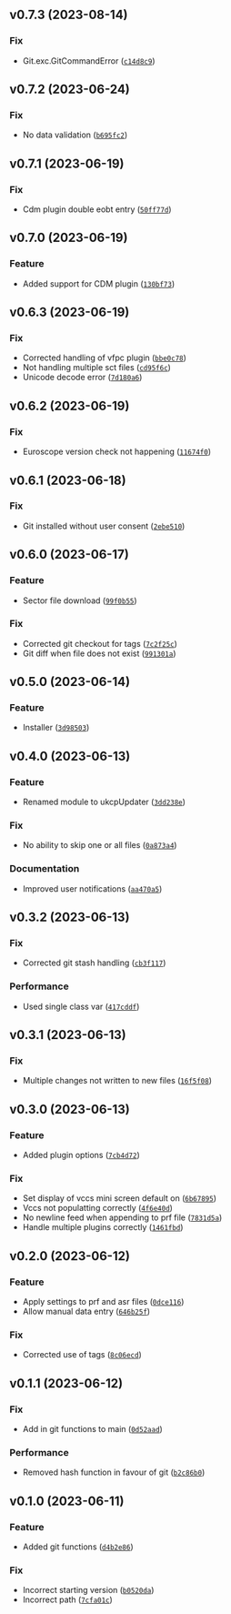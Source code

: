 <!--next-version-placeholder-->

## v0.7.3 (2023-08-14)

### Fix

* Git.exc.GitCommandError ([`c14d8c9`](https://github.com/chssn/ukcp-updater/commit/c14d8c9706a258f7ecab071c6a6ca1cc88b022ae))

## v0.7.2 (2023-06-24)

### Fix

* No data validation ([`b695fc2`](https://github.com/chssn/ukcp-updater/commit/b695fc29ebc448b6f266a745dc7c0bba316b8bd1))

## v0.7.1 (2023-06-19)
### Fix
* Cdm plugin double eobt entry ([`50ff77d`](https://github.com/chssn/ukcp-updater/commit/50ff77d09def93b46a5c57a420e9e2027a5edc4f))

## v0.7.0 (2023-06-19)

### Feature

* Added support for CDM plugin ([`130bf73`](https://github.com/chssn/ukcp-updater/commit/130bf73a53b535388499dd3a37dfece8de74253a))

## v0.6.3 (2023-06-19)

### Fix

* Corrected handling of vfpc plugin ([`bbe0c78`](https://github.com/chssn/ukcp-updater/commit/bbe0c78804b98e0d31dfef3c673846726768096d))
* Not handling multiple sct files ([`cd95f6c`](https://github.com/chssn/ukcp-updater/commit/cd95f6cc78f5806267e0ac86728407d1350f1970))
* Unicode decode error ([`7d180a6`](https://github.com/chssn/ukcp-updater/commit/7d180a6674a3eed80df4f12120678ca7377c9c97))

## v0.6.2 (2023-06-19)

### Fix

* Euroscope version check not happening ([`11674f0`](https://github.com/chssn/ukcp-updater/commit/11674f083be6335299623536d4022be10cfd7eaf))

## v0.6.1 (2023-06-18)

### Fix

* Git installed without user consent ([`2ebe510`](https://github.com/chssn/ukcp-updater/commit/2ebe510308344f17202b04819cf48573ac61eff7))

## v0.6.0 (2023-06-17)

### Feature

* Sector file download ([`99f0b55`](https://github.com/chssn/ukcp-updater/commit/99f0b553cd8f372d3b084af6e9b73d381454480e))

### Fix

* Corrected git checkout for tags ([`7c2f25c`](https://github.com/chssn/ukcp-updater/commit/7c2f25c4a3d9f99e615ecb96d98cf5bcb635afc4))
* Git diff when file does not exist ([`991301a`](https://github.com/chssn/ukcp-updater/commit/991301adf1b58794e1fb10fbf00b244cdd437742))

## v0.5.0 (2023-06-14)

### Feature

* Installer ([`3d98503`](https://github.com/chssn/ukcp-updater/commit/3d98503ef89a972eec5588796157c6665142c88d))

## v0.4.0 (2023-06-13)

### Feature

* Renamed module to ukcpUpdater ([`3dd238e`](https://github.com/chssn/ukcp-updater/commit/3dd238e60a59d307d3da65225e1ed5c25f51d629))

### Fix

* No ability to skip one or all files ([`0a873a4`](https://github.com/chssn/ukcp-updater/commit/0a873a45f29c55615a939c02cc35c06ecf68b002))

### Documentation

* Improved user notifications ([`aa470a5`](https://github.com/chssn/ukcp-updater/commit/aa470a51c8b71d309d5073237e9ce1d0b2d6f965))

## v0.3.2 (2023-06-13)

### Fix

* Corrected git stash handling ([`cb3f117`](https://github.com/chssn/ukcp-updater/commit/cb3f1177a7cb0b9812ff50cd335ce4f8dec017e2))

### Performance

* Used single class var ([`417cddf`](https://github.com/chssn/ukcp-updater/commit/417cddfa5e07d17bd6546360a16cad7f730f5ee5))

## v0.3.1 (2023-06-13)

### Fix

* Multiple changes not written to new files ([`16f5f08`](https://github.com/chssn/ukcp-updater/commit/16f5f08cd5d4682c8fbeff18330d8a1eda96c3d7))

## v0.3.0 (2023-06-13)

### Feature

* Added plugin options ([`7cb4d72`](https://github.com/chssn/ukcp-updater/commit/7cb4d72ed5a6f60c92fbd56bef3bd6914f8d56a0))

### Fix

* Set display of vccs mini screen default on ([`6b67895`](https://github.com/chssn/ukcp-updater/commit/6b67895a58647f827b5c2178e6be193c440c7f7c))
* Vccs not populatting correctly ([`4f6e40d`](https://github.com/chssn/ukcp-updater/commit/4f6e40d255668197f784240922f261e9eee2c202))
* No newline feed when appending to prf file ([`7831d5a`](https://github.com/chssn/ukcp-updater/commit/7831d5a04972da80852d18a64c8c0b249f424067))
* Handle multiple plugins correctly ([`1461fbd`](https://github.com/chssn/ukcp-updater/commit/1461fbd2c16b3127c12b26a3a47a50ad95f1229d))

## v0.2.0 (2023-06-12)

### Feature

* Apply settings to prf and asr files ([`0dce116`](https://github.com/chssn/ukcp-updater/commit/0dce11670bf7d58aed1a3c023ac75aa1f943da09))
* Allow manual data entry ([`646b25f`](https://github.com/chssn/ukcp-updater/commit/646b25f08cfa0812d2c4711fbb52db6b1a7e48f4))

### Fix

* Corrected use of tags ([`8c06ecd`](https://github.com/chssn/ukcp-updater/commit/8c06ecd7ec318f9d1a1c53342b59c9fddff5c0f5))

## v0.1.1 (2023-06-12)

### Fix

* Add in git functions to main ([`0d52aad`](https://github.com/chssn/ukcp-updater/commit/0d52aad5ba415a3e7ee4ef8cb1f92b63224f0372))

### Performance

* Removed hash function in favour of git ([`b2c86b0`](https://github.com/chssn/ukcp-updater/commit/b2c86b015fb1cf9296e4fa1723e1334b106809aa))

## v0.1.0 (2023-06-11)

### Feature

* Added git functions ([`d4b2e86`](https://github.com/chssn/ukcp-updater/commit/d4b2e8664d968feb07ffa677c89be127d7b4c4b2))

### Fix

* Incorrect starting version ([`b0520da`](https://github.com/chssn/ukcp-updater/commit/b0520da46f965aa3205ece675b167e51acd37026))
* Incorrect path ([`7cfa01c`](https://github.com/chssn/ukcp-updater/commit/7cfa01c4cd728f5ab70b8bf89e0e3c1cb5e86059))